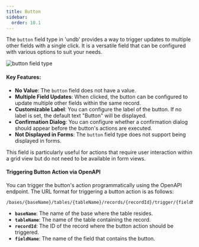 ```yaml
---
title: Button
sidebar:
  order: 10.1
---
```


The `button` field type in 'undb' provides a way to trigger updates to multiple other fields with a single click. It is a versatile field that can be configured with various options to suit your needs.

<img src="/imgs/field/button/button-field.gif" alt="button field type" />

#### Key Features:

- **No Value**: The `button` field does not have a value.
- **Multiple Field Updates**: When clicked, the button can be configured to update multiple other fields within the same record.
- **Customizable Label**: You can configure the label of the button. If no label is set, the default text "Button" will be displayed.
- **Confirmation Dialog**: You can configure whether a confirmation dialog should appear before the button's actions are executed.
- **Not Displayed in Forms**: The `button` field type does not support being displayed in forms.

This field is particularly useful for actions that require user interaction within a grid view but do not need to be available in form views.

#### Triggering Button Action via OpenAPI

You can trigger the button's action programmatically using the OpenAPI endpoint. The URL format for triggering a button action is as follows:

```
/bases/{baseName}/tables/{tableName}/records/{recordId}/trigger/{fieldName}
```

- **`baseName`**: The name of the base where the table resides.
- **`tableName`**: The name of the table containing the record.
- **`recordId`**: The ID of the record where the button action should be triggered.
- **`fieldName`**: The name of the field that contains the button.
